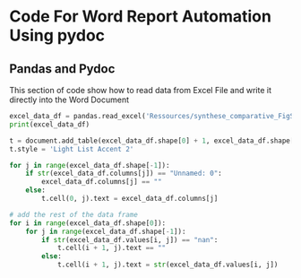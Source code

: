 # Code For Word Report Automation Using pydoc


## Pandas and Pydoc

This section of code show how to read data from Excel File and write it directly into the Word Document

```python
excel_data_df = pandas.read_excel('Ressources/synthese_comparative_FigSeq.xlsx', sheet_name='1_PI_existant HT_evolutions HT', usecols = "A:C",skiprows = range(11, 58))
print(excel_data_df)

t = document.add_table(excel_data_df.shape[0] + 1, excel_data_df.shape[1])
t.style = 'Light List Accent 2'

for j in range(excel_data_df.shape[-1]):
    if str(excel_data_df.columns[j]) == "Unnamed: 0":
        excel_data_df.columns[j] == ""
    else:
        t.cell(0, j).text = excel_data_df.columns[j]

# add the rest of the data frame
for i in range(excel_data_df.shape[0]):
    for j in range(excel_data_df.shape[-1]):
        if str(excel_data_df.values[i, j]) == "nan":
            t.cell(i + 1, j).text == ""
        else:
            t.cell(i + 1, j).text = str(excel_data_df.values[i, j])


```
